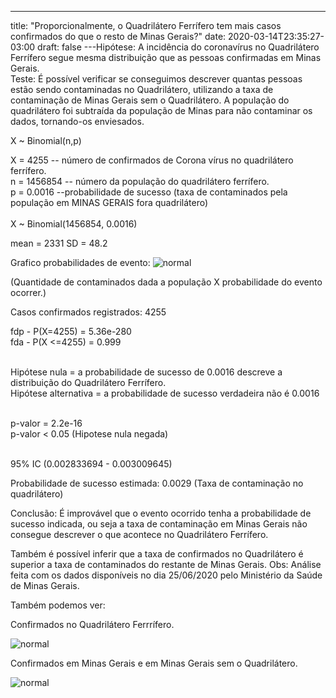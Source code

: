 ---
title: "Proporcionalmente, o Quadrilátero Ferrífero tem mais casos confirmados do que o resto de Minas Gerais?"
date: 2020-03-14T23:35:27-03:00
draft: false
---Hipótese:
A incidência do coronavírus no Quadrilátero Ferrífero segue mesma distribuição que as pessoas confirmadas em Minas Gerais.<br>
Teste:
É possível verificar se conseguimos descrever quantas pessoas estão sendo contaminadas no Quadrilátero, utilizando a taxa de contaminação de Minas Gerais sem o Quadrilátero.
A população do quadrilátero foi subtraída da população de Minas para não contaminar os dados, tornando-os enviesados.

X ~ Binomial(n,p)

X = 4255 -- número de confirmados de Corona vírus no quadrilátero
ferrífero.<br>
n = 1456854 -- número da população do quadrilátero ferrífero.<br>
p = 0.0016 --probabilidade de sucesso (taxa de contaminados pela população em MINAS GERAIS fora quadrilátero)<br><br>
X ~ Binomial(1456854, 0.0016)

mean = 2331
SD = 48.2

Grafico probabilidades de evento:
![normal](/grafico_site_quadri.jpg)

(Quantidade de contaminados dada a população X probabilidade do evento ocorrer.)

Casos confirmados registrados: 4255<br>

fdp - P(X=4255) = 5.36e-280<br>
fda - P(X <=4255) = 0.999<br><br>


Hipótese nula = a probabilidade de sucesso de 0.0016 descreve a distribuição do Quadrilátero Ferrífero.<br>
Hipótese alternativa = a probabilidade de sucesso verdadeira não é 0.0016<br><br>

p-valor = 2.2e-16<br>
p-valor < 0.05 (Hipotese nula negada)<br><br>


95% IC (0.002833694 - 0.003009645)

Probabilidade de sucesso estimada: 0.0029 (Taxa de contaminação no quadrilátero)

Conclusão:
É improvável que o evento ocorrido tenha a probabilidade de sucesso indicada, ou seja a taxa de contaminação em Minas Gerais não consegue descrever o que acontece no Quadrilátero Ferrífero.

Também é possível inferir que a taxa de confirmados no Quadrilátero é superior a taxa de contaminados do restante de Minas Gerais.
Obs: Análise feita com os dados disponíveis no dia 25/06/2020 pelo Ministério da Saúde de Minas Gerais.

Também podemos ver:

Confirmados no Quadrilátero Ferrrífero.

![normal](/grafico_quadrilatero.png)

Confirmados em Minas Gerais e em Minas Gerais sem o Quadrilátero.

![normal](/Comparacao.png)
